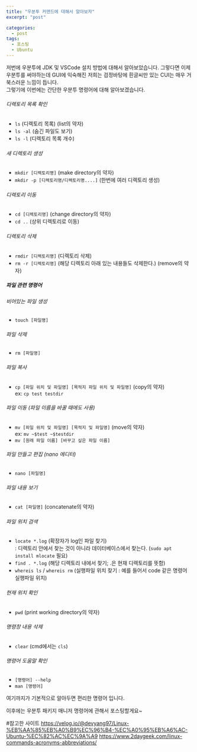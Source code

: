 ```yaml
---
title: "우분투 커맨드에 대해서 알아보자"
excerpt: "post"

categories:
  - post
tags:
  - 포스팅
  - Ubuntu
---
```


저번에 우분투에 JDK 및 VSCode 설치 방법에 대해서 알아보았습니다. 그렇다면 이제 우분투를 써야하는데 GUI에 익숙해진 저희는 검정바탕에 흰글씨만 있는 CUI는 매우 거북스러운 느낌이 듭니다.  
그렇기에 이번에는 간단한 우분투 명령어에 대해 알아보겠습니다.

###### 디렉토리 목록 확인
- `ls` (디렉토리 목록) (list의 약자)
- `ls -al` (숨긴 파일도 보기)
- `ls -l` (디렉토리 목록 개수)

###### 새 디렉토리 생성
- `mkdir [디렉토리명]` (make directory의 약자)
- `mkdir -p [디렉토리명/디렉토리명....]` (한번에 여러 디렉토리 생성)

###### 디렉토리 이동
- `cd [디렉토리명]` (change directory의 약자)
- `cd ..` (상위 디렉토리로 이동)

###### 디렉토리 삭제
- `rmdir [디렉토리명]` (디렉토리 삭제)
- `rm -r [디렉토리명]` (해당 디렉토리 아래 있는 내용들도 삭제한다.) (remove의 약자)


##### 파일 관련 명령어

###### 비어있는 파일 생성
- `touch [파일명]`

###### 파일 삭제
- `rm [파일명]`

###### 파일 복사
- `cp [파일 위치 및 파일명] [목적지 파일 위치 및 파일명]` (copy의 약자)  
ex: `cp test testdir`

###### 파일 이동 (파일 이름을 바꿀 때에도 사용)
- `mv [파일 위치 및 파일명] [목적지 및 파일명]` (move의 약자)  
ex: `mv ~$test ~$testdir`
- `mv [원래 파일 이름] [바꾸고 싶은 파일 이름]`

###### 파일 만들고 편집 (nano 에디터)
- `nano [파일명]`

###### 파일 내용 보기
- `cat [파일명]` (concatenate의 약자)

###### 파일 위치 검색
- `locate *.log` (확장자가 log인 파일 찾기)  
: 디렉토리 안에서 찾는 것이 아니라 데이터베이스에서 찾는다. (`sudo apt install mlocate` 필요)
- `find . *.log` (해당 디렉토리 내에서 찾기; .은 현재 디렉토리를 뜻함)
- `whereis ls` / `whereis rm` (실행파일 위치 찾기 : 예를 들어서 code 같은 명령어 실행파일 위치)

###### 현재 위치 확인
- `pwd` (print working directory의 약자)

###### 명령창 내용 삭제
- `clear` (cmd에서는 `cls`)

###### 명령어 도움말 확인
- `[명령어] --help`
- `man [명령어]`

여기까지가 기본적으로 알아두면 편리한 명령어 입니다.

이후에는 우분투 패키지 매니저 명령어에 관해서 포스팅할게요~

#참고한 사이트
    https://velog.io/@devyang97/Linux-%EB%AA%85%EB%A0%B9%EC%96%B4-%EC%A0%95%EB%A6%AC-Ubuntu-%EC%82%AC%EC%9A%A9
    https://www.2daygeek.com/linux-commands-acronyms-abbreviations/